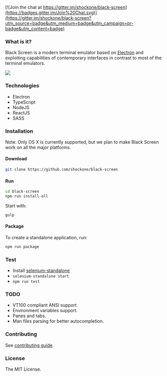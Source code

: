 [![Join the chat at https://gitter.im/shockone/black-screen](https://badges.gitter.im/Join%20Chat.svg)](https://gitter.im/shockone/black-screen?utm_source=badge&utm_medium=badge&utm_campaign=pr-badge&utm_content=badge)

### What is it?

Black Screen is a modern terminal emulator based on [Electron](http://electron.atom.io/) and exploiting
capabilities of contemporary interfaces in contrast to most of the terminal emulators.

![](https://dl.dropboxusercontent.com/spa/dlqheu39w0arg9q/ucvbthot.png)

### Technologies

* Electron
* TypeScript
* NodeJS
* ReactJS
* SASS

### Installation

Note: Only OS X is currently supported, but we plan to make Black Screen work on all the major platforms.

#### Download
```bash
git clone https://github.com/shockone/black-screen
```

#### Run
```bash
cd black-screen
npm run install-all
```

Start with:

```bash
gulp
```

#### Package

To create a standalone application, run:

```bash
npm run package
```

### Test

* Install [selenium-standalone](https://github.com/vvo/selenium-standalone)
* `selenium-standalone start`
* `npm run test`

### TODO

* VT100 compliant ANSI support.
* Environment variables support.
* Panes and tabs.
* Man files parsing for better autocompletion.

### Contributing

See [contributing guide](https://github.com/shockone/black-screen/blob/master/CONTRIBUTING.md).

### License

The MIT License.
